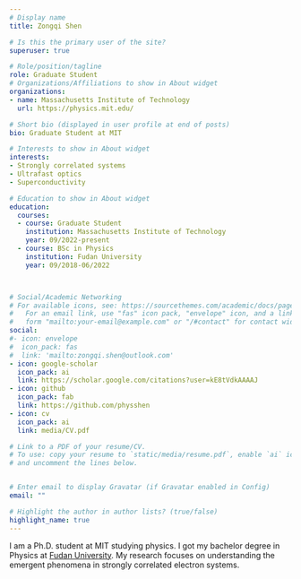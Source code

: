 ```yaml
---
# Display name
title: Zongqi Shen

# Is this the primary user of the site?
superuser: true

# Role/position/tagline
role: Graduate Student
# Organizations/Affiliations to show in About widget
organizations:
- name: Massachusetts Institute of Technology
  url: https://physics.mit.edu/

# Short bio (displayed in user profile at end of posts)
bio: Graduate Student at MIT

# Interests to show in About widget
interests:
- Strongly correlated systems
- Ultrafast optics
- Superconductivity

# Education to show in About widget
education:
  courses:
  - course: Graduate Student
    institution: Massachusetts Institute of Technology
    year: 09/2022-present
  - course: BSc in Physics
    institution: Fudan University
    year: 09/2018-06/2022



# Social/Academic Networking
# For available icons, see: https://sourcethemes.com/academic/docs/page-builder/#icons
#   For an email link, use "fas" icon pack, "envelope" icon, and a link in the
#   form "mailto:your-email@example.com" or "/#contact" for contact widget.
social:
#- icon: envelope
#  icon_pack: fas
#  link: 'mailto:zongqi.shen@outlook.com'
- icon: google-scholar
  icon_pack: ai
  link: https://scholar.google.com/citations?user=kE8tVdkAAAAJ
- icon: github
  icon_pack: fab
  link: https://github.com/physshen
- icon: cv
  icon_pack: ai
  link: media/CV.pdf

# Link to a PDF of your resume/CV.
# To use: copy your resume to `static/media/resume.pdf`, enable `ai` icons in `params.toml`, 
# and uncomment the lines below.


# Enter email to display Gravatar (if Gravatar enabled in Config)
email: ""

# Highlight the author in author lists? (true/false)
highlight_name: true
---
```


I am a Ph.D. student at MIT studying physics. I got my bachelor degree in Physics at [Fudan University](https://www.fudan.edu.cn/en/). My research focuses on understanding the emergent phenomena in strongly correlated electron systems. 
<!--I am interested in both experimental characterization of exotic materials and theoretical modeling.-->




